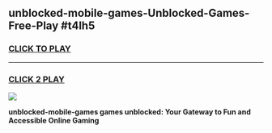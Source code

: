 
## unblocked-mobile-games-Unblocked-Games-Free-Play #t4lh5
<h3>
<a href="https://us.freeplayer.one?title=unblocked-mobile-games&ref=9M">CLICK TO PLAY</a></h3>
<hr>

<h3>
<a href="https://us.freeplayer.one?title=unblocked-mobile-games&ref=9M">CLICK 2 PLAY</a>
  
</h3>

<a href="https://us.freeplayer.one?title=unblocked-mobile-games&ref=9M"><img src="https://clearcache.store/games.png"></a>


**unblocked-mobile-games games unblocked: Your Gateway to Fun and Accessible Online Gaming**
